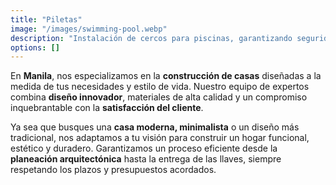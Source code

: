 ```yaml
---
title: "Piletas"
image: "/images/swimming-pool.webp"
description: "Instalación de cercos para piscinas, garantizando seguridad y estilo en tu espacio."
options: []
---
```


En **Manila**, nos especializamos en la **construcción de casas** diseñadas a la medida de tus necesidades y estilo de vida. Nuestro equipo de expertos combina **diseño innovador**, materiales de alta calidad y un compromiso inquebrantable con la **satisfacción del cliente**.

Ya sea que busques una **casa moderna, minimalista** o un diseño más tradicional, nos adaptamos a tu visión para construir un hogar funcional, estético y duradero. Garantizamos un proceso eficiente desde la **planeación arquitectónica** hasta la entrega de las llaves, siempre respetando los plazos y presupuestos acordados.
